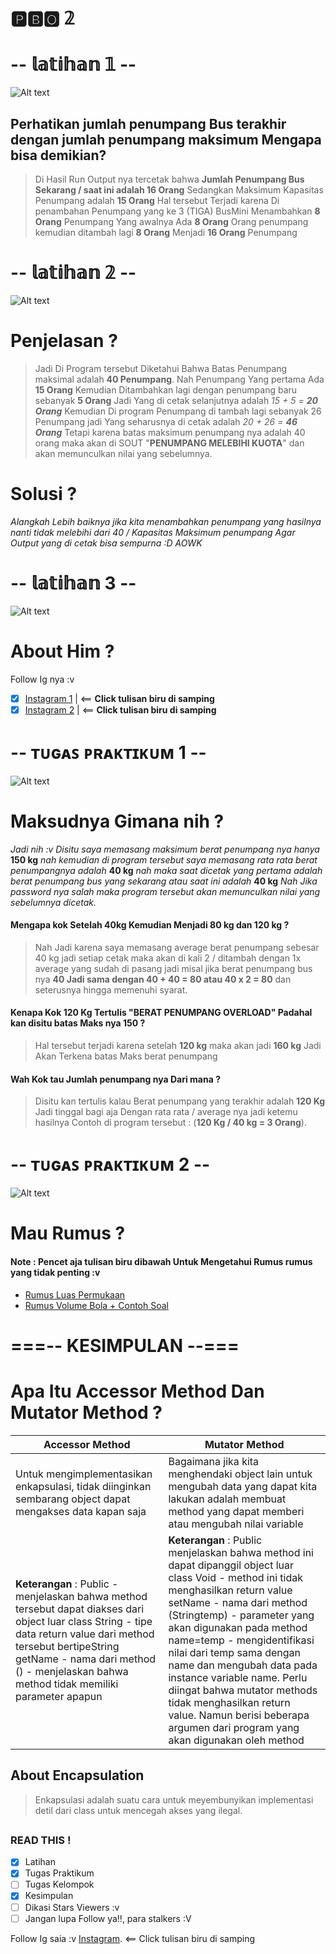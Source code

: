 # 🅿🅱🅾 𝟚 

# -- 𝕝𝕒𝕥𝕚𝕙𝕒𝕟 𝟙 --
![Alt text](https://github.com/Syihabuddinsanni/Tugas_PBO2/blob/master/SS%20RUN%20PBO2/SS%20RUN%20OUTPUT/LATIHAN%201%20REWORK%20EDISI.PNG)



## Perhatikan jumlah penumpang Bus terakhir dengan jumlah penumpang maksimum Mengapa bisa demikian?
> Di Hasil Run Output nya tercetak bahwa **Jumlah Penumpang Bus Sekarang / saat ini adalah 16 Orang** Sedangkan Maksimum Kapasitas
Penumpang adalah **15 Orang** Hal tersebut Terjadi karena Di penambahan Penumpang yang ke 3 (TIGA) BusMini Menambahkan **8 Orang**
Penumpang Yang awalnya Ada **8 Orang** Orang penumpang kemudian ditambah lagi **8 Orang** Menjadi **16 Orang** Penumpang


# -- 𝕝𝕒𝕥𝕚𝕙𝕒𝕟  𝟚 --
![Alt text](https://github.com/Syihabuddinsanni/Tugas_PBO2/blob/master/SS%20RUN%20PBO2/SS%20RUN%20OUTPUT/Bus2.PNG)
# Penjelasan ?

> Jadi Di Program tersebut Diketahui Bahwa Batas Penumpang maksimal adalah **40 Penumpang**. Nah Penumpang Yang pertama
Ada **15 Orang** Kemudian Ditambahkan lagi dengan penumpang baru sebanyak **5 Orang** Jadi Yang di cetak selanjutnya adalah
_15 + 5 = **20 Orang**_ Kemudian Di program Penumpang di tambah lagi sebanyak 26 Penumpang jadi Yang seharusnya di cetak adalah
_20 + 26 = **46 Orang**_ Tetapi karena batas maksimum penumpang nya adalah 40 orang maka akan di SOUT "**PENUMPANG MELEBIHI KUOTA**" 
dan akan memunculkan nilai yang sebelumnya.
# Solusi ?
_Alangkah Lebih baiknya jika kita menambahkan penumpang yang hasilnya nanti tidak melebihi dari 40 / Kapasitas Maksimum penumpang
Agar Output yang di cetak bisa sempurna :D AOWK_

# -- 𝕝𝕒𝕥𝕚𝕙𝕒𝕟 3  --
![Alt text](https://github.com/Syihabuddinsanni/Tugas_PBO2/blob/master/SS%20RUN%20PBO2/SS%20RUN%20OUTPUT/Data.PNG)
# About Him ?
Follow Ig nya :v 
- [x] [Instagram 1](https://www.instagram.com/_sh3hub/)   | <== **Click tulisan biru di samping**
- [x] [Instagram 2](https://www.instagram.com/bolt.agar/) | <== **Click tulisan biru di samping**

# -- ᴛᴜɢᴀꜱ ᴘʀᴀᴋᴛɪᴋᴜᴍ 1 --
![Alt text](https://github.com/Syihabuddinsanni/Tugas_PBO2/blob/master/SS%20RUN%20PBO2/SS%20RUN%20OUTPUT/BusPraktikum.PNG)
# Maksudnya Gimana nih ?
_Jadi nih :v Disitu saya memasang maksimum berat penumpang nya hanya_ **150 kg** _nah kemudian di program tersebut saya memasang
rata rata berat penumpangnya adalah_ **40 kg** _nah maka saat dicetak yang pertama adalah berat penumpang bus yang sekarang atau saat ini
adalah_ **40 kg** _Nah Jika password nya salah maka program tersebut akan memunculkan nilai yang sebelumnya dicetak._
#### Mengapa kok Setelah 40kg Kemudian Menjadi 80 kg dan 120 kg ?
> Nah Jadi karena saya memasang average berat penumpang sebesar 40 kg jadi setiap cetak maka akan di kali 2 / ditambah dengan 1x average
yang sudah di pasang jadi misal jika berat penumpang bus nya **40 Jadi sama dengan 40 + 40 = 80 atau 40 x 2 = 80** dan seterusnya
hingga memenuhi syarat.
#### Kenapa Kok 120 Kg Tertulis "BERAT PENUMPANG OVERLOAD" Padahal kan disitu batas Maks nya 150 ?
> Hal tersebut terjadi karena setelah **120 kg** maka akan jadi **160 kg** Jadi Akan Terkena batas Maks berat penumpang
#### Wah Kok tau Jumlah penumpang nya Dari mana ?
> Disitu kan tertulis kalau Berat penumpang yang terakhir adalah **120 Kg** Jadi tinggal bagi aja Dengan rata rata / average nya
jadi ketemu hasilnya Contoh di program tersebut : (**120 Kg / 40 kg = 3 Orang**).


# -- ᴛᴜɢᴀꜱ ᴘʀᴀᴋᴛɪᴋᴜᴍ 2 --
![Alt text](https://github.com/Syihabuddinsanni/Tugas_PBO2/blob/master/SS%20RUN%20PBO2/SS%20RUN%20OUTPUT/Bola.PNG)
# Mau Rumus ?
#### Note : Pencet aja tulisan biru dibawah Untuk Mengetahui Rumus rumus yang tidak penting :v
- [Rumus Luas Permukaan](http://ukurandansatuan.com/cara-menghitung-luas-permukaan-bola.html/)
- [Rumus Volume Bola + Contoh Soal](https://rumus.co.id/volume-bola/)


# ===-- **KESIMPULAN** --===
# Apa Itu Accessor Method Dan Mutator Method ?
Accessor Method | Mutator Method
------------ | -------------
Untuk mengimplementasikan enkapsulasi, tidak diinginkan sembarang object dapat mengakses data kapan saja | Bagaimana jika kita menghendaki object lain untuk mengubah data yang dapat kita lakukan adalah membuat method yang dapat memberi atau mengubah nilai variable
**Keterangan** : Public - menjelaskan bahwa method tersebut dapat diakses dari object luar class String - tipe data return value dari method tersebut bertipeString getName - nama dari method () - menjelaskan bahwa method tidak memiliki parameter apapun | **Keterangan** : Public menjelaskan bahwa method ini dapat dipanggil object luar class Void - method ini tidak menghasilkan return value setName - nama dari method (Stringtemp) - parameter yang akan digunakan pada method name=temp - mengidentifikasi nilai dari temp sama dengan name dan mengubah data pada instance variable name. Perlu diingat bahwa mutator methods tidak menghasilkan return value. Namun berisi beberapa argumen dari program yang akan digunakan oleh method

## About Encapsulation
> Enkapsulasi adalah suatu cara untuk meyembunyikan implementasi detil dari class untuk mencegah akses yang ilegal.

##


### READ THIS !
- [x] Latihan
- [x] Tugas Praktikum
- [ ] Tugas Kelompok
- [x] Kesimpulan
- [ ]  Dikasi Stars Viewers :v
- [ ]  Jangan lupa Follow ya!!, para stalkers :V

Follow Ig saia :v [Instagram](https://www.instagram.com/_sh3hub/). <== Click tulisan biru di samping 


